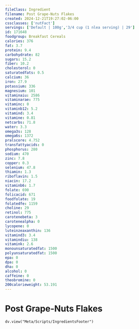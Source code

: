 ```yaml
---
fileClass: Ingredient
filename: Post Grape-Nuts Flakes
created: 2024-12-21T19:27:02-06:00
cssclasses: ['nutFact']
servings: ['Default | 100g','3/4 cup (1 nlea serving) | 29']
id: 171648
foodgroup: Breakfast Cereals
calories: 376
fat: 3.7
protein: 9.4
carbohydrate: 82
sugars: 15.2
fiber: 10.2
cholesterol: 0
saturatedfats: 0.5
calcium: 36
iron: 27.9
potassium: 336
magnesium: 101
vitaminaiu: 2586
vitaminarae: 775
vitaminc: 0
vitaminb12: 5.2
vitamind: 3.4
vitamine: 0.81
netcarbs: 71.8
water: 3.3
omega3s: 128
omega6s: 1372
pralscore: 4.752
transfattyacids: 0
phosphorus: 280
sodium: 470
zinc: 7.8
copper: 0.3
selenium: 47.8
thiamin: 1.3
riboflavin: 1.5
niacin: 17.2
vitaminb6: 1.7
folate: 690
folicacid: 671
foodfolate: 19
folatedfe: 1159
choline: 29
retinol: 775
carotenebeta: 3
carotenealpha: 0
lycopene: 0
luteinzeaxanthin: 136
vitamind3: 3.4
vitamindiu: 138
vitamink: 2.6
monounsaturatedfat: 1500
polyunsaturatedfat: 1500
epa: 0
dpa: 0
dha: 0
alcohol: 0
caffeine: 0
theobromine: 0
200calorieweight: 53.191
---
```


# Post Grape-Nuts Flakes

```dataviewjs
dv.view("Meta/Scripts/IngredientsFooter")
```